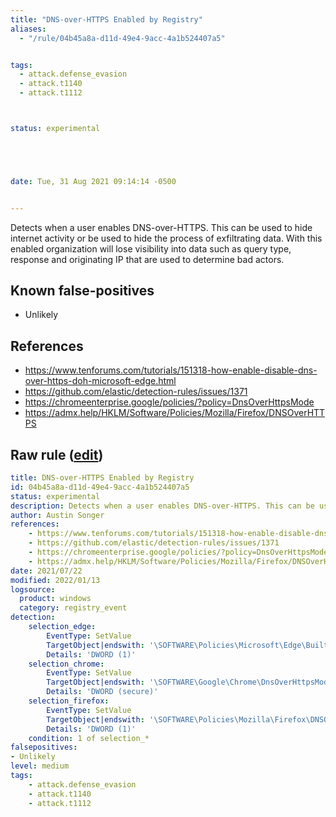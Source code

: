 ```yaml
---
title: "DNS-over-HTTPS Enabled by Registry"
aliases:
  - "/rule/04b45a8a-d11d-49e4-9acc-4a1b524407a5"


tags:
  - attack.defense_evasion
  - attack.t1140
  - attack.t1112



status: experimental





date: Tue, 31 Aug 2021 09:14:14 -0500


---
```


Detects when a user enables DNS-over-HTTPS. This can be used to hide internet activity or be used to hide the process of exfiltrating data. With this enabled organization will lose visibility into data such as query type, response and originating IP that are used to determine bad actors.

<!--more-->


## Known false-positives

* Unlikely



## References

* https://www.tenforums.com/tutorials/151318-how-enable-disable-dns-over-https-doh-microsoft-edge.html
* https://github.com/elastic/detection-rules/issues/1371
* https://chromeenterprise.google/policies/?policy=DnsOverHttpsMode
* https://admx.help/HKLM/Software/Policies/Mozilla/Firefox/DNSOverHTTPS


## Raw rule ([edit](https://github.com/SigmaHQ/sigma/edit/master/rules/windows/registry_event/registry_event_dns_over_https_enabled.yml))
```yaml
title: DNS-over-HTTPS Enabled by Registry
id: 04b45a8a-d11d-49e4-9acc-4a1b524407a5
status: experimental
description: Detects when a user enables DNS-over-HTTPS. This can be used to hide internet activity or be used to hide the process of exfiltrating data. With this enabled organization will lose visibility into data such as query type, response and originating IP that are used to determine bad actors.
author: Austin Songer
references:
    - https://www.tenforums.com/tutorials/151318-how-enable-disable-dns-over-https-doh-microsoft-edge.html
    - https://github.com/elastic/detection-rules/issues/1371
    - https://chromeenterprise.google/policies/?policy=DnsOverHttpsMode
    - https://admx.help/HKLM/Software/Policies/Mozilla/Firefox/DNSOverHTTPS
date: 2021/07/22
modified: 2022/01/13
logsource:
  product: windows
  category: registry_event
detection:
    selection_edge:
        EventType: SetValue
        TargetObject|endswith: '\SOFTWARE\Policies\Microsoft\Edge\BuiltInDnsClientEnabled'
        Details: 'DWORD (1)'
    selection_chrome:
        EventType: SetValue
        TargetObject|endswith: '\SOFTWARE\Google\Chrome\DnsOverHttpsMode'
        Details: 'DWORD (secure)'
    selection_firefox:
        EventType: SetValue
        TargetObject|endswith: '\SOFTWARE\Policies\Mozilla\Firefox\DNSOverHTTPS\Enabled'
        Details: 'DWORD (1)'
    condition: 1 of selection_*
falsepositives:
- Unlikely
level: medium
tags:
    - attack.defense_evasion
    - attack.t1140
    - attack.t1112
```

